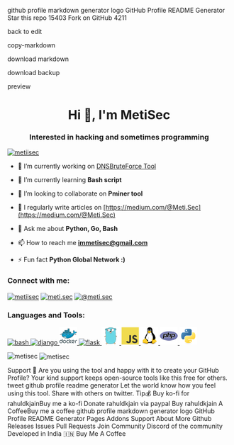 github profile markdown generator logo
GitHub Profile README Generator
Star this repo
15403
Fork on GitHub
4211

back to edit

copy-markdown

download markdown

download backup

preview
<h1 align="center">Hi 👋, I'm MetiSec</h1>
<h3 align="center">Interested in hacking and sometimes programming</h3>

<p align="left"> <a href="https://twitter.com/metiisec" target="blank"><img src="https://img.shields.io/twitter/follow/metiisec?logo=twitter&style=for-the-badge" alt="metiisec" /></a> </p>

- 🔭 I’m currently working on [DNSBruteForce Tool](https://github.com/MetiSec/DNSBruteForce)

- 🌱 I’m currently learning **Bash script**

- 👯 I’m looking to collaborate on **Pminer tool**

- 📝 I regularly write articles on [https://medium.com/@Meti.Sec](https://medium.com/@Meti.Sec)

- 💬 Ask me about **Python, Go, Bash**

- 📫 How to reach me **immetisec@gmail.com**

- ⚡ Fun fact **Python Global Network :)**

<h3 align="left">Connect with me:</h3>
<p align="left">
<a href="https://twitter.com/metiisec" target="blank"><img align="center" src="https://raw.githubusercontent.com/rahuldkjain/github-profile-readme-generator/master/src/images/icons/Social/twitter.svg" alt="metiisec" height="30" width="40" /></a>
<a href="https://instagram.com/meti.sec" target="blank"><img align="center" src="https://raw.githubusercontent.com/rahuldkjain/github-profile-readme-generator/master/src/images/icons/Social/instagram.svg" alt="meti.sec" height="30" width="40" /></a>
<a href="https://medium.com/@meti.sec" target="blank"><img align="center" src="https://raw.githubusercontent.com/rahuldkjain/github-profile-readme-generator/master/src/images/icons/Social/medium.svg" alt="@meti.sec" height="30" width="40" /></a>
</p>

<h3 align="left">Languages and Tools:</h3>
<p align="left"> <a href="https://www.gnu.org/software/bash/" target="_blank" rel="noreferrer"> <img src="https://www.vectorlogo.zone/logos/gnu_bash/gnu_bash-icon.svg" alt="bash" width="40" height="40"/> </a> <a href="https://www.djangoproject.com/" target="_blank" rel="noreferrer"> <img src="https://cdn.worldvectorlogo.com/logos/django.svg" alt="django" width="40" height="40"/> </a> <a href="https://www.docker.com/" target="_blank" rel="noreferrer"> <img src="https://raw.githubusercontent.com/devicons/devicon/master/icons/docker/docker-original-wordmark.svg" alt="docker" width="40" height="40"/> </a> <a href="https://flask.palletsprojects.com/" target="_blank" rel="noreferrer"> <img src="https://www.vectorlogo.zone/logos/pocoo_flask/pocoo_flask-icon.svg" alt="flask" width="40" height="40"/> </a> <a href="https://golang.org" target="_blank" rel="noreferrer"> <img src="https://raw.githubusercontent.com/devicons/devicon/master/icons/go/go-original.svg" alt="go" width="40" height="40"/> </a> <a href="https://developer.mozilla.org/en-US/docs/Web/JavaScript" target="_blank" rel="noreferrer"> <img src="https://raw.githubusercontent.com/devicons/devicon/master/icons/javascript/javascript-original.svg" alt="javascript" width="40" height="40"/> </a> <a href="https://www.linux.org/" target="_blank" rel="noreferrer"> <img src="https://raw.githubusercontent.com/devicons/devicon/master/icons/linux/linux-original.svg" alt="linux" width="40" height="40"/> </a> <a href="https://www.php.net" target="_blank" rel="noreferrer"> <img src="https://raw.githubusercontent.com/devicons/devicon/master/icons/php/php-original.svg" alt="php" width="40" height="40"/> </a> <a href="https://www.python.org" target="_blank" rel="noreferrer"> <img src="https://raw.githubusercontent.com/devicons/devicon/master/icons/python/python-original.svg" alt="python" width="40" height="40"/> </a> </p>

<p><img align="left" src="https://github-readme-stats.vercel.app/api/top-langs?username=metisec&show_icons=true&locale=en&layout=compact" alt="metisec" /></p>

<p>&nbsp;<img align="center" src="https://github-readme-stats.vercel.app/api?username=metisec&show_icons=true&locale=en" alt="metisec" /></p>

Support 🙏
Are you using the tool and happy with it to create your GitHub Profile?
Your kind support keeps open-source tools like this free for others.
tweet github profile readme generator
Let the world know how you feel using this tool. Share with others on twitter.
Tip💰
Buy ko-fi for rahuldkjainBuy me a ko-fi
Donate rahuldkjain via paypal
Buy rahuldkjain A CoffeeBuy me a coffee
github profile markdown generator logo
GitHub Profile README Generator
Pages
Addons
Support
About
More
Github
Releases
Issues
Pull Requests
Join Community
Discord of the community
Developed in India 🇮🇳
Buy Me A Coffee
